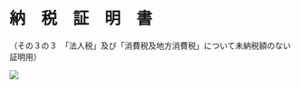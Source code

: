 # 納　税　証　明　書

（その３の３　「法人税」及び「消費税及地方消費税」について未納税額のない証明用）

![](https://www.nta.go.jp/tmp/3a1fc8a5-c875-4032-aac4-45bd797c1b17/images/902c796413baea384e35cadb4d410bc592188261e5187ddf6a9a9b645ebe66bf.jpg)